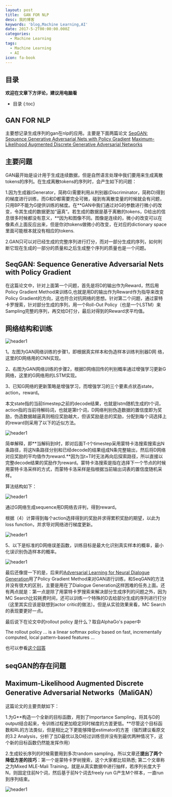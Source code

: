 ```yaml
---
layout: post
title:  GAN FOR NLP
desc: 我的博客
keywords: 'blog,Machine Learning,AI'
date: 2017-5-2T00:00:00.000Z
categories:
  - Machine Learning
tags:
  - Machine Learning
  - AI
icon: fa-book
---
```



## 目录
**欢迎在文章下方评论，建议用电脑看**

* 目录
{:toc}


## GAN FOR NLP

主要想记录生成序列的gan在nlp的应用。主要是下面两篇论文
[SeqGAN: Sequence Generative Adversarial Nets with Policy Gradient](https://arxiv.org/pdf/1609.05473v5.pdf)
[Maximum-Likelihood Augmented Discrete Generative Adversarial Networks](https://arxiv.org/pdf/1702.07983v1.pdf)

## 主要问题

GAN最开始是设计用于生成连续数据，但是自然语言处理中我们要用来生成离散tokens的序列。在生成离散tokens的序列时，会产生如下的问题：

1.因为生成器(Generator，简称G)需要利用从判别器(Discriminator，简称D)得到的梯度进行训练，而G和D都需要完全可微，碰到有离散变量的时候就会有问题，只用BP不能为G提供训练的梯度。在**GAN中我们通过对G的参数进行微小的改变，令其生成的数据更加“逼真”。若生成的数据是基于离散的tokens，D给出的信息很多时候都没有意义，**因为和图像不同。图像是连续的，微小的改变可以在像素点上面反应出来，但是你对tokens做微小的改变，在对应的dictionary space里面可能根本就没有相应的tokens.

2.GAN只可以对已经生成的完整序列进行打分，而对一部分生成的序列，如何判断它现在生成的一部分的质量和之后生成整个序列的质量也是一个问题。

## SeqGAN: Sequence Generative Adversarial Nets with Policy Gradient

在这篇论文中，针对上面第一个问题，首先是将D的输出作为Reward，然后用Policy Gradient Method来训练G,也就是用D的输出作为Reward作为指导来改变Policy Gradient的方向，这也符合对抗网络的思想。针对第二个问题，通过蒙特卡罗搜索，针对部分生成的序列，用一个Roll-Out Policy（也是一个LSTM）来Sampling完整的序列，再交给D打分，最后对得到的Reward求平均值。


## 网络结构和训练


<img src="{{ site.img_path }}/Machine Learning/GAN_FOR_NLP.png" alt="header1" style="height:auto!important;width:auto%;max-width:1020px;"/>

1。左图为GAN网络训练的步骤1，即根据真实样本和伪造样本训练判别器D网 络，这里的D网络用的CNN实现。

2、右图为GAN网络训练的步骤2，根据D网络回传的判别概率通过增强学习更新G网络，这里的G网络用的LSTM实现。

3、已知G网络的更新策略是增强学习，而增强学习的三个要素点状态state，action，reward。

本文state指的当前timestep之前的decode结果，也就是lstm随机生成的t个词，action指的当前待解码词，也就是第t个词，D网络判别伪造数据的置信度即为奖励，伪造数据越逼真则相应奖励越大，但该奖励是总的奖励，分配到每个词选择上的reward则采用了以下的近似方法。

<img src="{{ site.img_path }}/Machine Learning/GAN_FOR_NLP1.png" alt="header1" style="height:auto!important;width:auto%;max-width:1020px;"/>

简单解释，即**当解码到t时，即对后面T-t个timestep采用蒙特卡洛搜索搜索出N条路径，将这N条路径分别和已经decode的结果组成N条完整输出，然后将D网络对应奖励的平均值作为reward.**因为当t=T时无法再向后探索路径，所以直接以完整decode结果的奖励作为reward。蒙特卡洛搜索是指在选择下一个节点的时候用蒙特卡洛采样的方式，而蒙特卡洛采样是指根据当前输出词表的置信度随机采样。

算法结构如下：

<img src="{{ site.img_path }}/Machine Learning/GAN_FOR_NLP2.png" alt="header1" style="height:auto!important;width:auto%;max-width:1020px;"/>

通过G网络生成sequence用D网络去评判，得到reward。


根据（4）计算得到每个action选择得到的奖励并求得累积奖励的期望，以此为loss function，并求导对网络进行梯度更新。

<img src="{{ site.img_path }}/Machine Learning/GAN_FOR_NLP5.png" alt="header1" style="height:auto!important;width:auto%;max-width:1020px;"/>

5、以下是标准的D网络误差函数，训练目标是最大化识别真实样本的概率，最小化误识别伪造样本的概率。

<img src="{{ site.img_path }}/Machine Learning/GAN_FOR_NLP4.png" alt="header1" style="height:auto!important;width:auto%;max-width:1020px;"/>

最后还像提一下的是，后来的[Adversarial Learning for Neural Dialogue Generation](https://arxiv.org/pdf/1701.06547.pdf)用了Policy Gradient Method来对GAN进行训练，和SeqGAN的方法并没有很大的区别，主要是用在了Dialogue Generation这样困难的任务上面。还有两点就是：第一点是除了用蒙特卡罗搜索来解决部分生成序列的问题之外，因为MC Search比较耗费时间，还可以训练一个特殊的D去给部分生成的序列进行打分（这里其实应该是联想到actor critic的做法）。但是从实验效果来看，MC Search的表现要更好一点。


最后说下在论文中的rollout policy 是什么？取自AlphaGo's paper中

The rollout policy ... is a linear softmax policy based on fast, incrementally computed, local pattern-based features ...

也可以参看[这个回答](https://stats.stackexchange.com/questions/201927/whats-rollout-policy-in-alphagos-paper)


## seqGAN的存在问题



## Maximum-Likelihood Augmented Discrete Generative Adversarial Networks（MaliGAN）

这篇论文的主要贡献如下：

1.为G**构造一个全新的目标函数，用到了Importance Sampling，将其与D的output结合起来，令训练过程更加稳定同时梯度的方差更低。**尽管这个目标函数和RL的方法类似，但是相比之下更能够降低estimator的方差（强烈建议看原文的3.2 Analysis，分析了当D最优以及D经过训练但并没有到最优两种情况下，这个新的目标函数仍然能发挥作用）

2.生成较长序列的时候需要用到多次random sampling，所以文章还**提出了两个降低方差的技巧**：第一个是蒙特卡罗树搜索，这个大家都比较熟悉; 第二个文章称之为Mixed MLE-Mali Training，就是从真实数据中进行抽样，若序列长度大于N，则固定住前N个词，然后基于前N个词去freely run G产生M个样本，一直run到序列结束。

<img src="{{ site.img_path }}/Machine Learning/GAN_FOR_NLP3.png" alt="header1" style="height:auto!important;width:auto%;max-width:1020px;"/>









